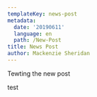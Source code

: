```yaml
---
templateKey: news-post
metadata:
  date: '20190611'
  language: en
  path: /New-Post
title: News Post
author: Mackenzie Sheridan
---
```

Tewting the new post

test
